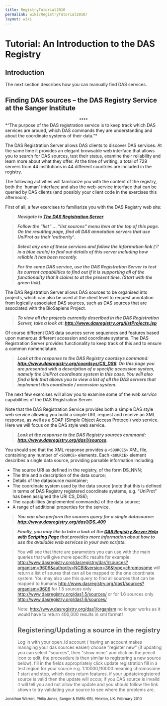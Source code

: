 ```yaml
---
title: RegistryTutorial2010
permalink: wiki/RegistryTutorial2010/
layout: wiki
---
```


Tutorial: An Introduction to the DAS Registry
=============================================

Introduction
------------

The next section describes how you can manually find DAS services.

Finding DAS sources – the DAS Registry Service at the Sanger Institute
----------------------------------------------------------------------

<center>
**<http://www.dasregistry.org>**

</center>
*“The purpose of the DAS registration service is to keep track which DAS
services are around, which DAS commands they are understanding and about
the coordinate systems of their data.”*

The DAS Registration Server allows DAS clients to discover DAS services.
At the same time it provides an elegant browsable web interface that
allows you to search for DAS sources, test their status, examine their
reliability and learn more about what they offer. At the time of
writing, a total of 729 servers from 44 institutions in 44 different
countries are included in the registry.

The following activities will familiarize you with the content of the
registry, both the 'human' interface and also the web-service interface
that can be queried by DAS clients (and possibly your client code in the
exercises this afternoon).

First of all, a few exercises to familiarize you with the DAS Registry
web site:

> ***Navigate to [The DAS Registration
> Server](http://www.dasregistry.org)***

> ***Follow the "list" ... "list sources" menu item at the top of this
> page. On the resulting page, find all DAS annotation servers that use
> UniProt as their 'authority'.***

> ***Select any one of these services and follow the information link
> ('i' in a blue circle) to find out details of this server including
> how reliable it has been recently.***

> ***For the same DAS service, use the DAS Registration Server to test
> its current capabilities to find out if it is supporting all of the
> functionality that it claims to at the present time. (Start with the
> green tick).***

The DAS Registration Server allows DAS sources to be organised into
projects, which can also be used at the client level to request
annotation from logically associated DAS sources, such as DAS sources
that are associated with the BioSapiens Project.

> ***To view all the projects currently described in the DAS
> Registration Server, take a look at:
> <http://www.dasregistry.org/listProjects.jsp>***

Of course different DAS data sources serve sequences and features based
upon numerous different accession and coordinate systems. The DAS
Registration Server provides functionality to keep track of this and to
ensure a common nomenclature.

> ***Look at the response to the DAS Registry coordsys command:
> <http://www.dasregistry.org/coordsys/CS_DS6>. On this page you are
> presented with a description of a specific accession system, namely
> the UniProt coordinate system in this case. You will also find a link
> that allows you to view a list of all the DAS servers that implement
> this coordinate / accession system.***

The next few exercises will allow you to examine some of the *web
service* capabilities of the DAS Registration Server.

Note that the DAS Registration Service provides both a simple DAS style
web service allowing you build a simple URL request and receive an XML
response, as well as a SOAP (Simple Object Access Protocol) web service.
Here we will focus on the DAS style web service.

> ***Look at the response to the DAS Registry sources command:
> <http://www.dasregistry.org/das1/sources>.***

You should see that the XML response provides a `<SOURCES>` XML file,
containing any number of `<SOURCE>` elements. Each `<SOURCE>` element
describes a single data source, providing parsable information
including:

-   The source URI as defined in the registry, of the form DS\_NNN;
-   The title and a description of the data source;
-   Details of the datasource maintainer;
-   The coordinate system used by the data source (note that this is
    defined in terms of DAS Registry registered coordinate systems, e.g.
    "UniProt" has been assigned the URI CS\_DS6);
-   The capabilities (implemented commands) of the data source;
-   A range of additional properties for the service.

> ***You can also perform the sources query for a single datasource:
> <http://www.dasregistry.org/das1/DS_409>***

> ***Finally, you may like to take a look at the [DAS Registry Server
> Help with Scripting
> Page](http://www.dasregistry.org/help_scripting.jsp) that provides
> more information about how to use the available web services in your
> own scripts.***

> You will see that there are parameters you can use with the main
> queries that will give more specific results for example:
> <http://www.dasregistry.org/dasregistry/das1/sources?organism=9606&authority=NCBI&version=36&type=chromosome>
> will return a list of soures that can all be mapped to the one
> coordinate system. You may also use this query to find all sources
> that can be mapped to humans
> <http://www.dasregistry.org/das1/sources?organism=9606> for 1.5
> sources only <http://www.dasregistry.org/das1.5/sources/> or for 1.6
> sources only <http://www.dasregistry.org/das1.6/sources/>
>
> Note: <http://www.dasregistry.org/das1/organism> no longer works as it
> would have to return 400,000 results in xml format!
>
> Registering/Updating a source in the registry
> ---------------------------------------------
>
> Log in with your open\_id account ( having an account makes managing
> your das sources easier) choose "register new" (if updating you can
> select "sources", then "show mine" and click on the pencil icon to
> edit, the proceedure is then similar to registering a new source
> below). fill in the fields appropriately click update registration
> fill in a test region for your source e.g. 1:10000,110000 meaning
> chromosome 1 start and stop, which does return features. if your
> update/registered source is valid then the update will occur, if you
> DAS source is invalid it will tell you and not allow the update and
> you should follow the link shown to try validating your source to see
> where the problems are.

<small>Jonathan Warren, Philip Jones, Sanger & EMBL-EBI, Hinxton, UK.
February 2010</small>
